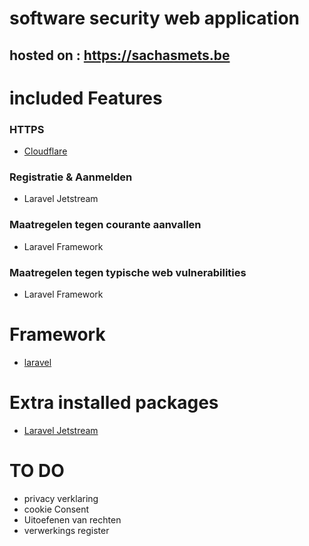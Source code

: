 # software security web application

## hosted on : https://sachasmets.be

# included Features
### HTTPS
* [Cloudflare](https://www.cloudflare.com/)
### Registratie & Aanmelden
* Laravel Jetstream
### Maatregelen tegen courante aanvallen
* Laravel Framework
### Maatregelen tegen typische web vulnerabilities
* Laravel Framework

# Framework
* [laravel](https://laravel.com/)
# Extra installed packages
* [Laravel Jetstream](https://jetstream.laravel.com/2.x/introduction.html)

# TO DO
* privacy verklaring
* cookie Consent
* Uitoefenen van rechten
* verwerkings register